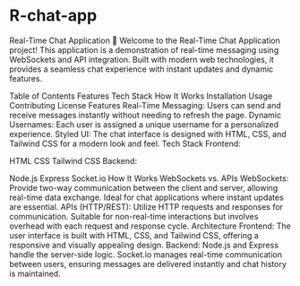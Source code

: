 # R-chat-app

Real-Time Chat Application 💬
Welcome to the Real-Time Chat Application project! This application is a demonstration of real-time messaging using WebSockets and API integration. Built with modern web technologies, it provides a seamless chat experience with instant updates and dynamic features.

Table of Contents
Features
Tech Stack
How It Works
Installation
Usage
Contributing
License
Features
Real-Time Messaging: Users can send and receive messages instantly without needing to refresh the page.
Dynamic Usernames: Each user is assigned a unique username for a personalized experience.
Styled UI: The chat interface is designed with HTML, CSS, and Tailwind CSS for a modern look and feel.
Tech Stack
Frontend:

HTML
CSS
Tailwind CSS
Backend:

Node.js
Express
Socket.io
How It Works
WebSockets vs. APIs
WebSockets: Provide two-way communication between the client and server, allowing real-time data exchange. Ideal for chat applications where instant updates are essential.
APIs (HTTP/REST): Utilize HTTP requests and responses for communication. Suitable for non-real-time interactions but involves overhead with each request and response cycle.
Architecture
Frontend: The user interface is built with HTML, CSS, and Tailwind CSS, offering a responsive and visually appealing design.
Backend: Node.js and Express handle the server-side logic. Socket.io manages real-time communication between users, ensuring messages are delivered instantly and chat history is maintained.
